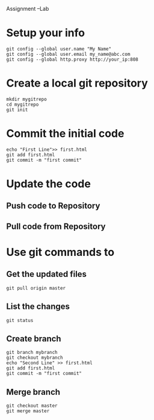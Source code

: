 Assignment –Lab
# Setup your info
    git config --global user.name "My Name"
    git config --global user.email my_name@abc.com
    git config --global http.proxy http://your_ip:808

# Create a local git repository
    mkdir mygitrepo
    cd mygitrepo
    git init
    
# Commit the initial code
    echo "First Line">> first.html
    git add first.html
    git commit -m "first commit"
    
# Update the code

## Push code to Repository

## Pull code from Repository

   
# Use git commands to
## Get the updated files
    git pull origin master
## List the changes
    git status
## Create branch
    git branch mybranch
    git checkout mybranch
    echo "Second Line" >> first.html
    git add first.html
    git commit -m "first commit"
## Merge branch
    git checkout master
    git merge master
